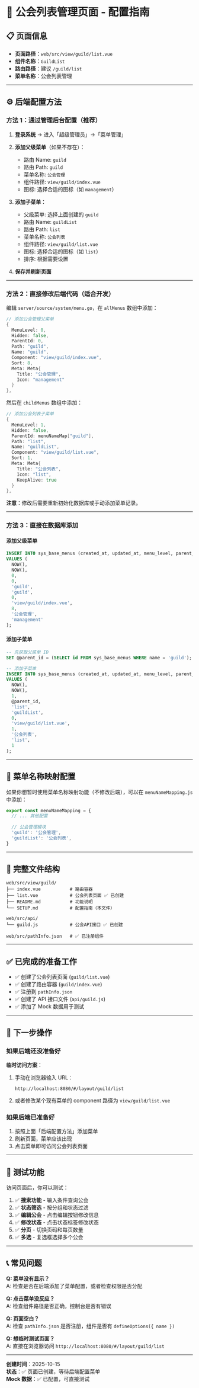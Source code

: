# 🚀 公会列表管理页面 - 配置指南

## 📋 页面信息

- **页面路径**：`web/src/view/guild/list.vue`
- **组件名称**：`GuildList`
- **路由路径**：建议 `/guild/list`
- **菜单名称**：公会列表管理

---

## ⚙️ 后端配置方法

### 方法 1：通过管理后台配置（推荐）

1. **登录系统** → 进入「超级管理员」→「菜单管理」

2. **添加父级菜单**（如果不存在）：
   - 路由 Name: `guild`
   - 路由 Path: `guild`
   - 菜单名称: `公会管理`
   - 组件路径: `view/guild/index.vue`
   - 图标: 选择合适的图标（如 `management`）

3. **添加子菜单**：
   - 父级菜单: 选择上面创建的 `guild`
   - 路由 Name: `guildList`
   - 路由 Path: `list`
   - 菜单名称: `公会列表`
   - 组件路径: `view/guild/list.vue`
   - 图标: 选择合适的图标（如 `list`）
   - 排序: 根据需要设置

4. **保存并刷新页面**

---

### 方法 2：直接修改后端代码（适合开发）

编辑 `server/source/system/menu.go`，在 `allMenus` 数组中添加：

```go
// 添加公会管理父菜单
{
  MenuLevel: 0, 
  Hidden: false, 
  ParentId: 0, 
  Path: "guild", 
  Name: "guild", 
  Component: "view/guild/index.vue", 
  Sort: 8, 
  Meta: Meta{
    Title: "公会管理", 
    Icon: "management"
  }
},
```

然后在 `childMenus` 数组中添加：

```go
// 添加公会列表子菜单
{
  MenuLevel: 1, 
  Hidden: false, 
  ParentId: menuNameMap["guild"], 
  Path: "list", 
  Name: "guildList", 
  Component: "view/guild/list.vue", 
  Sort: 1, 
  Meta: Meta{
    Title: "公会列表", 
    Icon: "list", 
    KeepAlive: true
  }
},
```

**注意**：修改后需要重新初始化数据库或手动添加菜单记录。

---

### 方法 3：直接在数据库添加

#### 添加父级菜单

```sql
INSERT INTO sys_base_menus (created_at, updated_at, menu_level, parent_id, path, name, hidden, component, sort, title, icon)
VALUES (
  NOW(), 
  NOW(), 
  0, 
  0, 
  'guild', 
  'guild', 
  0, 
  'view/guild/index.vue', 
  8,
  '公会管理',
  'management'
);
```

#### 添加子菜单

```sql
-- 先获取父菜单 ID
SET @parent_id = (SELECT id FROM sys_base_menus WHERE name = 'guild');

-- 添加子菜单
INSERT INTO sys_base_menus (created_at, updated_at, menu_level, parent_id, path, name, hidden, component, sort, title, icon, keep_alive)
VALUES (
  NOW(), 
  NOW(), 
  1, 
  @parent_id, 
  'list', 
  'guildList', 
  0, 
  'view/guild/list.vue', 
  1,
  '公会列表',
  'list',
  1
);
```

---

## 🔄 菜单名称映射配置

如果你想暂时使用菜单名称映射功能（不修改后端），可以在 `menuNameMapping.js` 中添加：

```javascript
export const menuNameMapping = {
  // ... 其他配置
  
  // 公会管理模块
  'guild': '公会管理',
  'guildList': '公会列表',
}
```

---

## 📁 完整文件结构

```
web/src/view/guild/
├── index.vue           # 路由容器
├── list.vue            # 公会列表页面 ✅ 已创建
├── README.md           # 功能说明
└── SETUP.md            # 配置指南（本文件）

web/src/api/
└── guild.js            # 公会API接口 ✅ 已创建

web/src/pathInfo.json   # ✅ 已注册组件
```

---

## ✅ 已完成的准备工作

- ✅ 创建了公会列表页面 (`guild/list.vue`)
- ✅ 创建了路由容器 (`guild/index.vue`)
- ✅ 注册到 `pathInfo.json`
- ✅ 创建了 API 接口文件 (`api/guild.js`)
- ✅ 添加了 Mock 数据用于测试

---

## 🎯 下一步操作

### 如果后端还没准备好

**临时访问方案**：

1. 手动在浏览器输入 URL：
   ```
   http://localhost:8080/#/layout/guild/list
   ```

2. 或者修改某个现有菜单的 component 路径为 `view/guild/list.vue`

### 如果后端已准备好

1. 按照上面「后端配置方法」添加菜单
2. 刷新页面，菜单应该出现
3. 点击菜单即可访问公会列表页面

---

## 🧪 测试功能

访问页面后，你可以测试：

1. ✅ **搜索功能** - 输入条件查询公会
2. ✅ **状态筛选** - 按分组和状态过滤
3. ✅ **编辑公会** - 点击编辑按钮修改信息
4. ✅ **修改状态** - 点击状态标签修改状态
5. ✅ **分页** - 切换页码和每页数量
6. ✅ **多选** - 复选框选择多个公会

---

## 📞 常见问题

**Q: 菜单没有显示？**  
A: 检查是否在后端添加了菜单配置，或者检查权限是否分配

**Q: 点击菜单没反应？**  
A: 检查组件路径是否正确，控制台是否有错误

**Q: 页面空白？**  
A: 检查 `pathInfo.json` 是否注册，组件是否有 `defineOptions({ name })`

**Q: 想临时测试页面？**  
A: 直接在浏览器访问 `http://localhost:8080/#/layout/guild/list`

---

**创建时间**：2025-10-15  
**状态**：✅ 页面已创建，等待后端配置菜单  
**Mock 数据**：✅ 已配置，可直接测试


